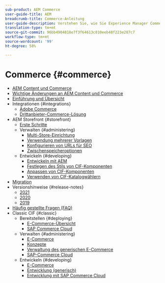 ```yaml
---
sub-product: AEM Commerce
user-guide-title: AEM
breadcrumb-title: Commerce-Anleitung
user-guide-description: Verstehen Sie, wie Sie Experience Manager Commerce verwenden und verwalten.
translation-type: tm+mt
source-git-commit: 96bb4904818e7f3f64613c810eeb48f223e287c7
workflow-type: tm+mt
source-wordcount: '99'
ht-degree: 58%

---
```



# Commerce {#commerce}

+ [AEM Content und Commerce](/help/commerce/home.md)
+ [Wichtige Änderungen an AEM Content und Commerce](cif/changes.md)
+ [Einführung und Übersicht](cif/introduction.md)
+ Integrationen {#integrations}
   + [Adobe Commerce](cif/integrating/magento.md)
   + [Drittanbieter-Commerce-Lösung](cif/integrating/third-party.md)
+ AEM Storefront {#storefront}
   + [Erste Schritte](cif/getting-started.md)
   + Verwalten {#administering}
      + [Multi-Store-Einrichtung](cif/configuring/multi-store-setup.md)
      + [Verwendung mehrerer Vorlagen](cif/configuring/multi-template-usage.md)
      + [Konfigurieren von URLs für SEO](cif/configuring/advanced-url-configuration.md)
      + [Zwischenspeicheroptionen](cif/configuring/caching.md)
   + Entwickeln {#developing}
      + [Entwickeln mit AEM](cif/develop.md)
      + [Festlegen des Stils von CIF-Komponenten](cif/customizing/style-cif-component.md)
      + [Anpassen von CIF-Komponenten](cif/customizing/customize-cif-components.md)
      + [Verwenden von CIF-Katalogwählern](cif/customizing/use-cif-pickers.md)
+ [Migration](cif/migration.md)
+ Versionshinweise {#release-notes}
   + [2021](cif/release-notes/release-notes-2021.md)
   + [2020](cif/release-notes/release-notes-2020.md)
   + [2019](cif/release-notes/release-notes-2019.md)
+ [Häufig gestellte Fragen (FAQ)](cif/faq.md)
+ Classic CIF {#classic}
   + Bereitstellen {#deploying}
      + [E-Commerce-Übersicht](/help/commerce/cif-classic/deploying/ecommerce.md)
      + [SAP Commerce Cloud](/help/commerce/cif-classic/deploying/sap-commerce-cloud.md)
   + Verwalten {#administering}
      + [E-Commerce](/help/commerce/cif-classic/administering/ecommerce.md)
      + [Konzepte ](/help/commerce/cif-classic/administering/concepts.md)
      + [Verwaltung des generischen E-Commerce](/help/commerce/cif-classic/administering/generic.md)
      + [SAP-Commerce Cloud](/help/commerce/cif-classic/administering/sap-commerce-cloud.md)
   + Entwickeln {#developing}
      + [E-Commerce](/help/commerce/cif-classic/developing/ecommerce.md)
      + [Entwicklung (generisch)](/help/commerce/cif-classic/developing/generic.md)
      + [Entwicklung mit SAP Commerce Cloud](/help/commerce/cif-classic/developing/sap-commerce-cloud.md)
